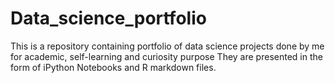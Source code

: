 # Data_science_portfolio
This is a repository containing portfolio of data science projects done by me for academic, self-learning and curiosity purpose
They are presented in the form of iPython Notebooks and R markdown files.

<!-- For a more visually pleasant experience for browing the portfolio, do check out xxxx.com
<!-- The R Portfolio is located at ....

_Note: Data used in the projects (accessed under data directory) is for demonstration purposes only._

## Contents

- ### Machine learning 
